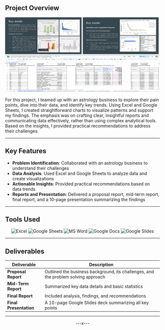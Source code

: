 ## Project Overview  

<div>
  <img src="/Deliverables/images/Screenshot 2025-04-27 064704.png" width="49.5%" height='120px' alt="Trend visualization_1">
  <img src="/Deliverables/images/Screenshot 2025-04-27 064716.png" width="49%" height='120px' alt="Trend visualization_2">
  <div>
  <img src="/Deliverables/images/Screenshot 2025-04-27 071520.png" width="100%" height='120px' alt="Data analysis in Excel">
  </div>  
</div>


For this project, I teamed up with an astrology business to explore their pain points, dive into their data, and identify key trends. Using Excel and Google Sheets, I created straightforward charts to visualize patterns and support my findings. The emphasis was on crafting clear, insightful reports and communicating data effectively, rather than using complex analytical tools. Based on the insights, I provided practical recommendations to address their challenges. 

---

## Key Features  

- **Problem Identification**: Collaborated with an astrology business to understand their challenges  
- **Data Analysis**: Used Excel and Google Sheets to analyze data and create visualizations  
- **Actionable Insights**: Provided practical recommendations based on data trends  
- **Reports and Presentation**: Delivered a proposal report, mid-term report, final report, and a 10-page presentation summarizing the findings  

---

## Tools Used  

<p align="center">
  <img src="https://img.shields.io/badge/Excel-217346?logo=microsoftexcel&logoColor=white" alt="Excel">
  <img src="https://img.shields.io/badge/Google%20Sheets-34A853?logo=googlesheets&logoColor=white" alt="Google Sheets">
  <img src="https://img.shields.io/badge/MS%20Word-2B579A?logo=microsoftword&logoColor=white" alt="MS Word">
  <img src="https://img.shields.io/badge/Google%20Docs-4285F4?logo=googledocs&logoColor=white" alt="Google Docs">
  <img src="https://img.shields.io/badge/Google%20Slides-F4B400?logo=googleslides&logoColor=white" alt="Google Slides">
</p>

---

## Deliverables  

| Deliverable | Description |
|------------|-------------|
| **Proposal Report** | Outlined the business background, its challenges, and the problem solving approach |
| **Mid-Term Report** | Summarized key data details and basic statistics |
| **Final Report** | Included analysis, findings, and recommendations |
| **Final Presentation** | A 10-page Google Slides deck summarizing all key points |

---

<div align="center">
  <em>---x---</em>
</div>
